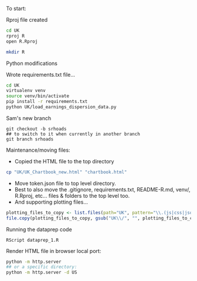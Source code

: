 To start:

Rproj file created
```sh
cd UK
rproj R
open R.Rproj
```

```sh
mkdir R

```


Python modifications

Wrote requirements.txt file...

```sh
cd UK
virtualenv venv
source venv/bin/activate
pip install -r requirements.txt
python UK/load_earnings_dispersion_data.py
```


Sam's new branch
```
git checkout -b srhoads
## to switch to it when currently in another branch
git branch srhoads
```


Maintenance/moving files:
- Copied the HTML file to the top directory
```sh
cp "UK/UK_Chartbook_new.html" "chartbook.html"
```
- Move token.json file to top level directory.
- Best to also move the .gitignore, requirements.txt, README-R.md, venv/, R.Rproj, etc... files & folders to the top level too.
- And supporting plotting files...
```r
plotting_files_to_copy <- list.files(path="UK", pattern="\\.(js|css|json)", recursive=F, full.names=T)
file.copy(plotting_files_to_copy, gsub("UK\\/", "", plotting_files_to_copy))
```

Running the dataprep code
```
RScript dataprep_1.R
```

Render HTML file in browser local port:
```sh
python -m http.server
## or a specific directory:
python -m http.server -d US

```

